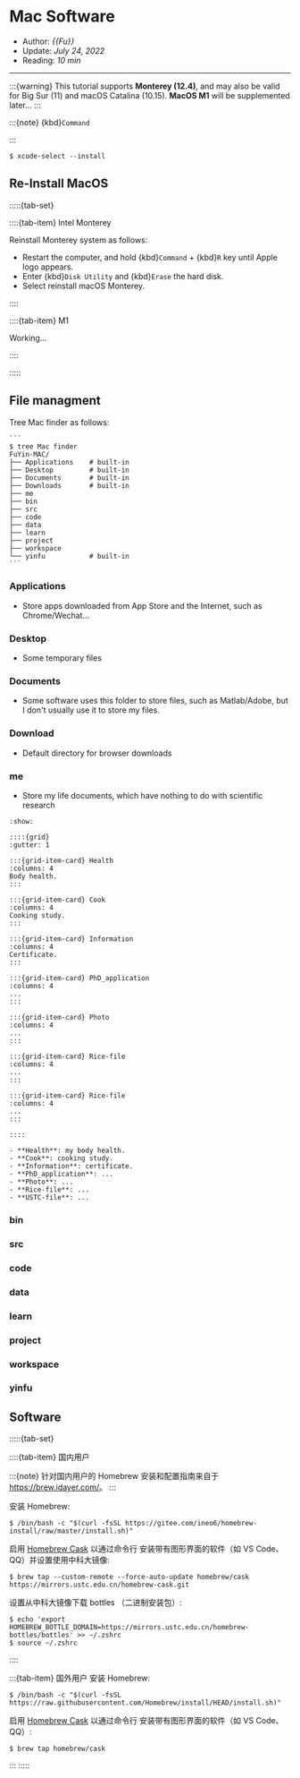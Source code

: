# Mac Software

- Author: *{{Fu}}*
- Update: *July 24, 2022*
- Reading: *10 min*

---

:::{warning}
This tutorial supports **Monterey (12.4)**, and may also be valid for Big Sur (11) and macOS Catalina (10.15). **MacOS M1**  will be supplemented later...
:::

:::{note}
{kbd}`Command`

:::

```
$ xcode-select --install
```

## Re-Install MacOS


:::::{tab-set}

::::{tab-item} Intel Monterey

Reinstall Monterey system as follows:

- Restart the computer, and hold {kbd}`Command` + {kbd}`R` key until Apple logo appears.
- Enter {kbd}`Disk Utility` and {kbd}`Erase` the hard disk.
- Select reinstall macOS Monterey.

::::


::::{tab-item} M1

Working...

::::

:::::


## File managment

Tree Mac finder as follows:

````{toggle}
```
$ tree Mac finder
FuYin-MAC/
├── Applications    # built-in
├── Desktop         # built-in
├── Documents       # built-in
├── Downloads       # built-in
├── me
├── bin
├── src
├── code
├── data
├── learn
├── project
├── workspace
└── yinfu           # built-in
```
````

### Applications

- Store apps downloaded from App Store and the Internet, such as Chrome/Wechat...

### Desktop

- Some temporary files

### Documents

- Some software uses this folder to store files, such as Matlab/Adobe, but I don't usually use it to store my files.

### Download

- Default directory for browser downloads

### me

- Store my life documents, which have nothing to do with scientific research

```{toggle}
:show:

::::{grid}
:gutter: 1

:::{grid-item-card} Health
:columns: 4
Body health.
:::

:::{grid-item-card} Cook
:columns: 4
Cooking study.
:::

:::{grid-item-card} Information
:columns: 4
Certificate.
:::

:::{grid-item-card} PhD_application
:columns: 4
...
:::

:::{grid-item-card} Photo
:columns: 4
...
:::

:::{grid-item-card} Rice-file
:columns: 4
...
:::

:::{grid-item-card} Rice-file
:columns: 4
...
:::

::::
```
<!-- about how to use {toggle} refer to https://jupyterbook.org/en/stable/interactive/hiding.html#hiding-remove-content -->





```{dropdown} Here's my dropdown
- **Health**: my body health.
- **Cook**: cooking study.
- **Information**: certificate.
- **PhD_application**: ...
- **Photo**: ...
- **Rice-file**: ...
- **USTC-file**: ...
```

### bin

### src

### code

### data


### learn

### project


### workspace



### yinfu




## Software
:::::{tab-set}

::::{tab-item} 国内用户


:::{note}
针对国内用户的 Homebrew 安装和配置指南来自于 <https://brew.idayer.com/>。
:::

安装 Homebrew:

```
$ /bin/bash -c "$(curl -fsSL https://gitee.com/ineo6/homebrew-install/raw/master/install.sh)"
```

启用 [Homebrew Cask](https://github.com/Homebrew/homebrew-cask) 以通过命令行
安装带有图形界面的软件（如 VS Code、QQ）并设置使用中科大镜像:

```
$ brew tap --custom-remote --force-auto-update homebrew/cask https://mirrors.ustc.edu.cn/homebrew-cask.git
```

设置从中科大镜像下载 bottles （二进制安装包）:

```
$ echo 'export HOMEBREW_BOTTLE_DOMAIN=https://mirrors.ustc.edu.cn/homebrew-bottles/bottles' >> ~/.zshrc
$ source ~/.zshrc
```
::::

:::{tab-item} 国外用户
安装 Homebrew:

```
$ /bin/bash -c "$(curl -fsSL https://raw.githubusercontent.com/Homebrew/install/HEAD/install.sh)"
```

启用 [Homebrew Cask](https://github.com/Homebrew/homebrew-cask) 以通过命令行
安装带有图形界面的软件（如  VS Code、QQ）:

```
$ brew tap homebrew/cask
```
:::
:::::


